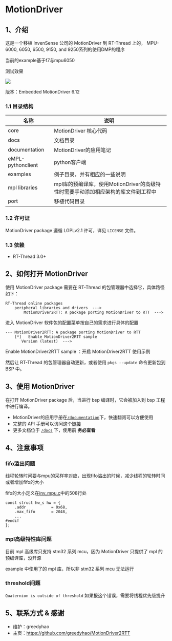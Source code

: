 # MotionDriver

## 1、介绍

这是一个移植 InvenSense 公司的 MotionDriver 到 RT-Thread 上的， MPU-6000, 6050, 6500, 9150, and 9250系列的使用DMP的程序

当前的example基于f7与mpu6050

测试效果

![](/docs/figures/motion_driver_test.gif)

版本：Embedded MotionDriver 6.12

### 1.1 目录结构

| 名称 | 说明 |
| ---- | ---- |
| core | MotionDriver 核心代码 |
| docs  | 文档目录 |
| documentation | MotionDriver的应用笔记 |
| eMPL-pythonclient | python客户端 |
| examples | 例子目录，并有相应的一些说明 |
| mpl libraries | mpl库的预编译库，使用MotionDriver的高级特性时需要手动添加相应架构的库文件到工程中|
| port | 移植代码目录 |

### 1.2 许可证

MotionDriver package 遵循 LGPLv2.1 许可，详见 `LICENSE` 文件。

### 1.3 依赖

- RT-Thread 3.0+

## 2、如何打开 MotionDriver

使用 MotionDriver package 需要在 RT-Thread 的包管理器中选择它，具体路径如下：

```
RT-Thread online packages
    peripheral libraries and drivers  --->
        MotionDriver2RTT: A package porting MotionDriver to RTT  --->
```

进入 MotionDriver 软件包的配置菜单按自己的需求进行具体的配置

    --- MotionDriver2RTT: A package porting MotionDriver to RTT                           
        [*]   Enable MotionDriver2RTT sample
           Version (latest)  --->
Enable MotionDriver2RTT sample ：开启 MotionDriver2RTT 使用示例

然后让 RT-Thread 的包管理器自动更新，或者使用 `pkgs --update` 命令更新包到 BSP 中。

## 3、使用 MotionDriver

在打开 MotionDriver package 后，当进行 bsp 编译时，它会被加入到 bsp 工程中进行编译。

* MotionDriver的应用手册在[`/documentation`](/documentation)下，快速翻阅可以方便使用
* 完整的 API 手册可以访问这个[链接](docs/api.md)
* 更多文档位于 [`/docs`](/docs) 下，使用前 **务必查看**

## 4、注意事项

### fifo溢出问题

线程轮转时间要与mpu的采样率对应，出现fifo溢出的时候，减少线程的轮转时间或者增加fifo的大小

fifo的大小定义在[inv_mpu.c](motion_driver\core\driver\eMPL\inv_mpu.c)中的508行处

```
const struct hw_s hw = {
    .addr           = 0x68,
    .max_fifo       = 2048,
    ...
#endif
};
```

### mpl高级特性库问题

目前 mpl 高级库只支持 stm32 系列 mcu，因为 MotionDriver 只提供了 mpl 的预编译库，没开源

example 中使用了的 mpl 库，所以非 stm32 系列 mcu 无法运行

### threshold问题
`Quaternion is outside of threshold` 如果报这个错误，需要将线程优先级提升

## 5、联系方式 & 感谢

* 维护：greedyhao
* 主页：https://github.com/greedyhao/MotionDriver2RTT
